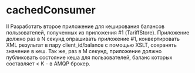 # cachedConsumer

II
Разработать второе приложение для кеширования балансов пользователей, полученных из приложения #1 (TariffStore). Приложение должно
раз в N секунд опрашивать приложение #1, конвертировать XML результат в пару client_id/balance с помощью XSLT,
сохранять значение в кеш. Так же, раз в M секунд, приложение должно публиковать состояние кеша для пользователей,
баланс которых составляет < K - в AMQP брокер.
